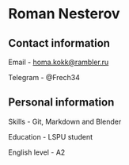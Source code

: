 # Roman Nesterov

## Contact information
Email - homa.kokk@rambler.ru

Telegram - @Frech34

## Personal information
Skills - Git, Markdown and Blender

Education - LSPU student

English level - A2